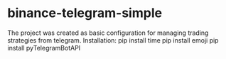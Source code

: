 # binance-telegram-simple
The project was created as basic configuration for managing trading strategies from telegram.
Installation:
  pip install time
  pip install emoji
  pip install pyTelegramBotAPI
